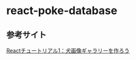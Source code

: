 # react-poke-database

## 参考サイト
[Reactチュートリアル1：犬画像ギャラリーを作ろう](https://zenn.dev/likr/articles/6be53ca64f29aa035f07)
